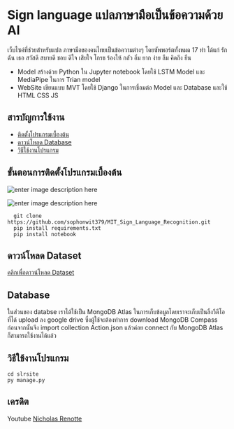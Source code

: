 # Sign language แปลภาษามือเป็นข้อความด้วย AI

เว็บไซค์ที่ช่วยสำหรับแปล ภาษามือของคนไทยเป็นข้อความต่างๆ โดยซัพพอร์ตทั้งหมด 17 ท่า ได้แก่
รัก ฉัน เธอ สวัสดี สบายดี ชอบ ดีใจ เสียใจ โกรธ ร้องให้ กลัว อิ่ม ยาก ง่าย ลืม คิดถึง ยืน

  - Model สร้างด้วย Python ใน Jupyter notebook   โดยใช้ LSTM Model และ MediaPipe ในการ Trian model
  -   WebSite เขียนแบบ MVT โดยใช้ Django ในการเชื่อมต่อ Model  และ Database และใช้ HTML CSS JS 

## สารบัญการใช้งาน
 
 - [ติดตั้งโปรแกรมเบื้องต้น](%E0%B8%82%E0%B8%B1%E0%B9%89%E0%B8%99%E0%B8%95%E0%B8%AD%E0%B8%99%E0%B8%81%E0%B8%B2%E0%B8%A3%E0%B8%95%E0%B8%B4%E0%B8%94%E0%B8%95%E0%B8%B1%E0%B9%89%E0%B8%87%E0%B9%82%E0%B8%9B%E0%B8%A3%E0%B9%81%E0%B8%81%E0%B8%A3%E0%B8%A1%E0%B9%80%E0%B8%9A%E0%B8%B7%E0%B9%89%E0%B8%AD%E0%B8%87%E0%B8%95%E0%B9%89%E0%B8%99)
 -  [ดาวน์โหลด Database](%E0%B8%94%E0%B8%B2%E0%B8%A7%E0%B8%99%E0%B9%8C%E0%B9%82%E0%B8%AB%E0%B8%A5%E0%B8%94Dataset)
 - [วิธีใช้งานโปรแกรม](%E0%B8%A7%E0%B8%B4%E0%B8%98%E0%B8%B5%E0%B9%83%E0%B8%8A%E0%B9%89%E0%B8%87%E0%B8%B2%E0%B8%99%E0%B9%82%E0%B8%9B%E0%B8%A3%E0%B9%81%E0%B8%81%E0%B8%A3%E0%B8%A1)

## ขั้นตอนการติดตั้งโปรแกรมเบื้องต้น
![enter image description here](https://arcade-pk.readthedocs.io/en/latest/_images/setup_windows_1.png)



![enter image description here ](https://www.comscidev.com/wp-content/uploads/2019/01/Install-VSCode-3.jpg)

      git clone https://github.com/sophonwit379/MIT_Sign_Language_Recognition.git
      pip install requirements.txt
      pip install notebook

## ดาวน์โหลด Dataset
[    คลิกเพื่อดาวน์โหลด Dataset](https://drive.google.com/file/d/17-hhCr_5tQIkMToAlevN3njRZiemX1wO/view?usp=share_link)

## Database
ในส่วนของ databse เราได้ใช้เป็น MongoDB Atlas ในการเก็บข้อมูลโดยเราจะเก็บเป็นลิ้งวีดีโอที่ได้ upload ลง google drive
ซึ่งผู้ใช้จะต้องทำการ download MongoDB Compass ก่อนจากนั้นจึง import collection Action.json แล้วค่อย
connect กับ MongoDB Atlas ก็สามารถใช้งานได้แล้ว

## วิธีใช้งานโปรแกรม

    cd slrsite 
    py manage.py

## เครดิต
Youtube [  Nicholas Renotte](https://www.youtube.com/@NicholasRenotte)
